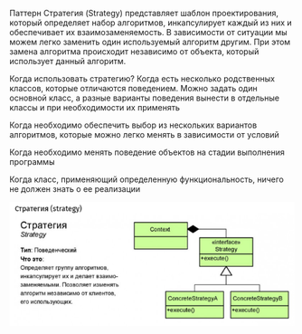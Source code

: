 Паттерн Стратегия (Strategy) представляет шаблон проектирования, который определяет набор алгоритмов, инкапсулирует каждый из них и обеспечивает их взаимозаменяемость. В зависимости от ситуации мы можем легко заменить один используемый алгоритм другим. При этом замена алгоритма происходит независимо от объекта, который использует данный алгоритм.

Когда использовать стратегию?
Когда есть несколько родственных классов, которые отличаются поведением. Можно задать один основной класс, а разные варианты поведения вынести в отдельные классы и при необходимости их применять

Когда необходимо обеспечить выбор из нескольких вариантов алгоритмов, которые можно легко менять в зависимости от условий

Когда необходимо менять поведение объектов на стадии выполнения программы

Когда класс, применяющий определенную функциональность, ничего не должен знать о ее реализации

![img.png](img.png)